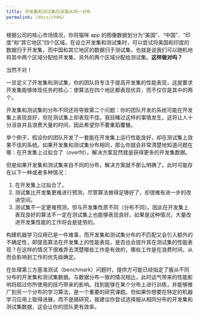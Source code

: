 ```yaml
---
title: 开发集和测试集应该服从同一分布
permalink: /docs/ch06/
---
```


根据公司的核心市场情况，你将猫咪 app 的图像数据划分为“美国”、“中国”、“印度”和“其它地区”四个区域。在设立开发集和测试集时，可以尝试将美国和印度的数据归于开发集，而中国和其它地区的数据归于测试集。也就是说我们可以随机地将其中两个区域分配给开发集，另外的两个区域分配给测试集。**这样做对吗？**

当然不对！

一旦定义了开发集和测试集，你的团队将专注于提高开发集的性能表现，这就要求开发集能够体现任务的核心：使算法在四个地区都表现优异，而不仅仅是其中的两个。

开发集和测试集的分布不同还将导致第二个问题：你的团队开发的系统可能在开发集上表现良好，但在测试集上却表现不佳。我目睹过这样的事情发生，这将让人十分沮丧并且浪费大量的时间，因此希望你不要重蹈覆辙。

举个例子，假设你的团队开发了一套能在开发集上运行性能良好，却在测试集上效果不佳的系统。如果开发集和测试集分布相同，那么你就会非常清楚地知道问题在哪：在开发集上过拟合了（overfit）。解决方案显然就是获得更多的开发集数据。

但是如果开发集和测试集来自不同的分布，解决方案就不那么明确了。此时可能存在以下一种或者多种情况：

1. 在开发集上过拟合了。
2. 测试集比开发集更难进行预测，尽管算法做得足够好了，却很难有进一步的改进空间。
3. 测试集不一定更难预测，但与开发集性质不同（分布不同）。因此在开发集上表现良好的算法不一定在测试集上也能够表现良好。如果是这种情况，大量改进开发集性能的工作将会是徒劳的。

构建机器学习应用已是一件难事，而开发集和测试集分布的不匹配又会引入额外的不确定性，即提高算法在开发集上的性能表现，是否也会提升其在测试集的性能表现？在这样的情况下很难弄去清楚哪些工作是有效的，哪些工作是在浪费时间，从而会影响到工作的优先级确定。

在处理第三方基准测试（benchmark）问题时，提供方可能已经指定了服从不同分布的开发集和测试集数据。与数据分布一致的情况相比，此时运气带来的性能影响将超过你所使用的技巧带来的影响。找到能够在某个分布上进行训练，并能够推广到另一个分布的学习算法，是一个重要的研究课题。但如果你想要在特定的机器学习应用上取得进展，而不是搞研究，我建议你尝试选择服从相同分布的开发集和测试集数据，这会让你的团队更有效率。